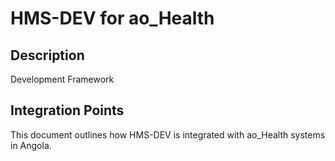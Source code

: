 # HMS-DEV for ao_Health

## Description

Development Framework

## Integration Points

This document outlines how HMS-DEV is integrated with ao_Health systems in Angola.
